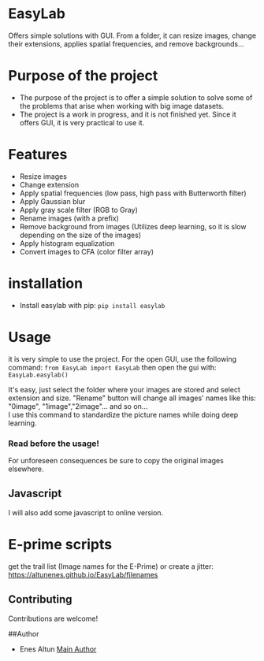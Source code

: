 # EasyLab

Offers simple solutions with GUI. From a folder, it can resize images, change their extensions, applies spatial frequencies, and remove backgrounds...

# Purpose of the project
+ The purpose of the project is to offer a simple solution to solve some of the problems that arise when working with big image datasets. 
+ The project is a work in progress, and it is not finished yet. Since it offers GUI, it is very practical to use it.

# Features
+ Resize images
+ Change extension
+ Apply spatial frequencies (low pass, high pass with Butterworth filter)
+ Apply Gaussian blur
+ Apply gray scale filter (RGB to Gray)
+ Rename images (with a prefix)
+ Remove background from images (Utilizes deep learning, so it is slow depending on the size of the images)
+ Apply histogram equalization 
+ Convert images to CFA (color filter array)

# installation
+ Install easylab with pip:
```pip install easylab  ```

# Usage
it is very simple to use the project.
For the open GUI, use the following command:
```from EasyLab import EasyLab```
then open the gui with:
```EasyLab.easylab()```
    

It's easy, just select the folder where your images are stored and select extension and size. "Rename" button will change all images' names like this: "0image", "1image","2image"... and so on...  
I use this command to standardize the picture names while doing deep learning.

### **Read before the usage!**
For unforeseen consequences be sure to copy the original images elsewhere.

## Javascript
I will also add some javascript to online version.
# E-prime scripts
get the trail list (Image names for the E-Prime) or create a jitter:
https://altunenes.github.io/EasyLab/filenames

## Contributing
Contributions are welcome!

##Author
+   Enes Altun [Main Author](https://altunenes.github.io)